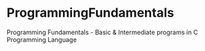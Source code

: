 # ProgrammingFundamentals
 Programming Fundamentals -  Basic & Intermediate programs in C Programming Language
